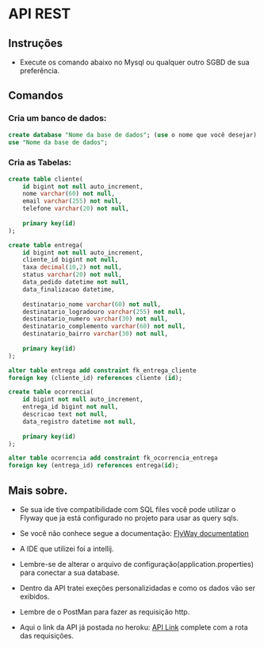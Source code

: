 # API REST

## Instruções 

- Execute os comando abaixo no Mysql ou qualquer outro SGBD de sua preferência.

## Comandos

### Cria um banco de dados: 
```sql
create database "Nome da base de dados"; (use o nome que você desejar)
use "Nome da base de dados";
```

### Cria as Tabelas: 

```sql
create table cliente(
	id bigint not null auto_increment,
    nome varchar(60) not null,
    email varchar(255) not null,
    telefone varchar(20) not null,
    
    primary key(id)
);

create table entrega(
	id bigint not null auto_increment,
    cliente_id bigint not null,
    taxa decimal(10,2) not null,
    status varchar(20) not null,
    data_pedido datetime not null,
    data_finalizacao datetime,
    
    destinatario_nome varchar(60) not null,
    destinatario_logradouro varchar(255) not null,
    destinatario_numero varchar(30) not null,
    destinatario_complemento varchar(60) not null,
    destinatario_bairro varchar(30) not null,
    
    primary key(id)
);

alter table entrega add constraint fk_entrega_cliente
foreign key (cliente_id) references cliente (id);

create table ocorrencia(
	id bigint not null auto_increment,
    entrega_id bigint not null,
    descricao text not null,
    data_registro datetime not null,
    
    primary key(id)
);

alter table ocorrencia add constraint fk_ocorrencia_entrega
foreign key (entrega_id) references entrega(id);
```

## Mais sobre.

- Se sua ide tive compatibilidade com SQL files você pode utilizar o Flyway que ja está configurado no projeto para usar as query sqls.
 - Se você não conhece segue  a documentação:  [FlyWay documentation](https://flywaydb.org/documentation/)


- A IDE que utilizei foi a intellij.

- Lembre-se de alterar o arquivo de configuração(application.properties) para conectar a sua database.

-  Dentro da API tratei exeções personalizidadas e como os dados vão ser exibidos.

- Lembre de o PostMan para fazer as requisição http.

 - Aqui o link da API já postada no heroku:  [API Link](https://aw-api-cadastro.herokuapp.com/) 
 complete com a rota das requisições.